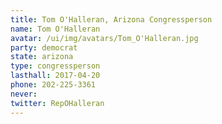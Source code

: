 ```yaml
---
title: Tom O'Halleran, Arizona Congressperson
name: Tom O'Halleran
avatar: /ui/img/avatars/Tom_O'Halleran.jpg
party: democrat
state: arizona
type: congressperson
lasthall: 2017-04-20
phone: 202-225-3361
never: 
twitter: RepOHalleran
---
```

